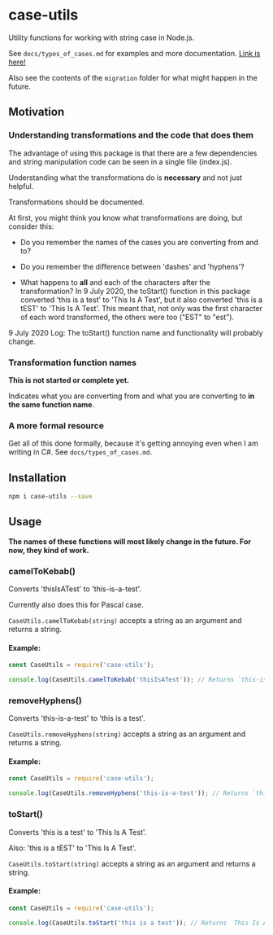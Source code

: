 # case-utils

Utility functions for working with string case in Node.js.

See `docs/types_of_cases.md` for examples and more documentation.
[Link is here!](docs/types_of_cases.md)

Also see the contents of the `migration` folder for what might happen in 
the future.

## Motivation

### Understanding transformations and the code that does them

The advantage of using this package is that there are a few dependencies 
and string manipulation code can be seen in a single file (index.js).

Understanding what the transformations do is **necessary** and not just helpful.

Transformations should be documented.

At first, you might think you know what transformations are doing,
but consider this:

- Do you remember the names of the cases you are converting from and to?

- Do you remember the difference between 'dashes' and 'hyphens'?

- What happens to **all** and each of the characters after the transformation?
In 9 July 2020, the toStart() function in this package converted
'this is a test' to 'This Is A Test',
but it also converted 'this is a tEST' to 'This Is A Test'. This meant
that, not only was the first character of each word transformed, the others
were too ("EST" to "est").

9 July 2020 Log: The toStart() function name and functionality will probably change.

### Transformation function names
  
**This is not started or complete yet.**
  
Indicates what you are converting from and what you are converting 
to **in the same function name**. 

### A more formal resource

Get all of this done formally, because it's getting annoying even when
I am writing in C#. See `docs/types_of_cases.md`.

## Installation

```bash
npm i case-utils --save
```

## Usage

**The names of these functions will most likely change in the future.
For now, they kind of work.**

### camelToKebab()

Converts 'thisIsATest' to 'this-is-a-test'.

Currently also does this for Pascal case.

`CaseUtils.camelToKebab(string)` accepts a string as an argument and 
returns a string.

#### Example:

```js
const CaseUtils = require('case-utils');

console.log(CaseUtils.camelToKebab('thisIsATest')); // Returns `this-is-a-test`.
```

### removeHyphens()

Converts 'this-is-a-test' to 'this is a test'.

`CaseUtils.removeHyphens(string)` accepts a string as an argument and 
returns a string.

#### Example:

```js
const CaseUtils = require('case-utils');

console.log(CaseUtils.removeHyphens('this-is-a-test')); // Returns `this is a test`.
```

### toStart()

Converts 'this is a test' to 'This Is A Test'.

Also: 'this is a tEST' to 'This Is A Test'.

`CaseUtils.toStart(string)` accepts a string as an argument and 
returns a string.

#### Example:

```js
const CaseUtils = require('case-utils');

console.log(CaseUtils.toStart('this is a test')); // Returns `This Is A Test`.
```
